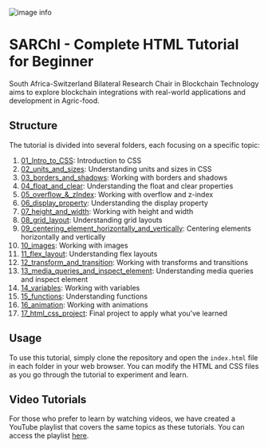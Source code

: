 ![image info](https://blockchain.uj.ac.za/static/images/main-logo.png)

# SARChI - Complete HTML Tutorial for Beginner
South Africa-Switzerland Bilateral Research Chair in Blockchain Technology aims to explore blockchain integrations with real-world applications and development in Agric-food.

## Structure

The tutorial is divided into several folders, each focusing on a specific topic:

1. [01_Intro_to_CSS](01_Intro_to_CSS/index.html): Introduction to CSS
2. [02_units_and_sizes](02_units_and_sizes/index.html): Understanding units and sizes in CSS
3. [03_borders_and_shadows](03_borders_and_shadows/index.html): Working with borders and shadows
4. [04_float_and_clear](04_float_and_clear/index.html): Understanding the float and clear properties
5. [05_overflow_&_zIndex](05_overflow_&_zIndex/index.html): Working with overflow and z-index
6. [06_display_property](06_display_property/index.html): Understanding the display property
7. [07_height_and_width](07_height_and_width/index.html): Working with height and width
8. [08_grid_layout](08_grid_layout/index.html): Understanding grid layouts
9. [09_centering_element_horizontally_and_vertically](09_centering_element_horizontally_and_vertically/index.html): Centering elements horizontally and vertically
10. [10_images](10_images/index.html): Working with images
11. [11_flex_layout](11_flex_layout/index.html): Understanding flex layouts
12. [12_transform_and_transition](12_transform_and_transition/index.html): Working with transforms and transitions
13. [13_media_queries_and_inspect_element](13_media_queries_and_inspect_element/index.html): Understanding media queries and inspect element
14. [14_variables](14_variables/index.html): Working with variables
15. [15_functions](15_functions/index.html): Understanding functions
16. [16_animation](16_animation/index.html): Working with animations
17. [17_html_css_project](17_html_css_project/index.html): Final project to apply what you've learned

## Usage

To use this tutorial, simply clone the repository and open the `index.html` file in each folder in your web browser. You can modify the HTML and CSS files as you go through the tutorial to experiment and learn.

## Video Tutorials

For those who prefer to learn by watching videos, we have created a YouTube playlist that covers the same topics as these tutorials. You can access the playlist [here](https://www.youtube.com/playlist?list=PLYAUzWboAWPjMefw3x970oGhjYv8njMM2).